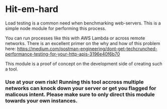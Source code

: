 # Hit-em-hard

Load testing is a common need when benchmarking web-servers.  This is a simple node module for performing this process.  

You can run processes like this with AWS Lambda or across remote networks.  There is an excellent primer on the why and how of this problem here: https://medium.com/postman-engineering/dont-get-techcrunched-performance-testing-for-your-http-apis-3196e40f6b70

This module is a proof of concept on the development side of creating such a tool.

### Use at your own risk!  Running this tool accross multiple networks can knock down your server or get you flagged for malicous intent.  Please make sure to only direct this module towards your own instances.  
